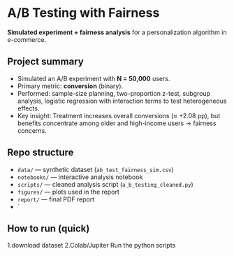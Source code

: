 # A/B Testing with Fairness

**Simulated experiment + fairness analysis** for a personalization algorithm in e-commerce.

## Project summary
- Simulated an A/B experiment with **N = 50,000** users.
- Primary metric: **conversion** (binary).
- Performed: sample-size planning, two-proportion z-test, subgroup analysis, logistic regression with interaction terms to test heterogeneous effects.
- Key insight: Treatment increases overall conversions (≈ +2.08 pp), but benefits concentrate among older and high-income users → fairness concerns.

## Repo structure
- `data/` — synthetic dataset (`ab_test_fairness_sim.csv`)
- `notebooks/` — interactive analysis notebook
- `scripts/` — cleaned analysis script (`a_b_testing_cleaned.py`)
- `figures/` — plots used in the report
- `report/` — final PDF report
- `

## How to run (quick)
1.download dataset
2.Colab/Jupiter Run the python scripts 
